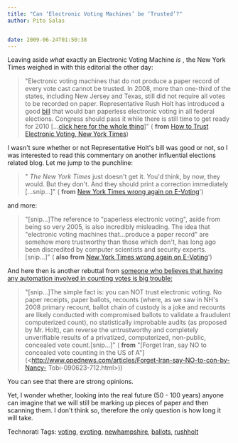 ```yaml
---
title: "Can ‘Electronic Voting Machines’ be ‘Trusted’?"
author: Pito Salas


date: 2009-06-24T01:50:38
---
```




Leaving aside _what_ exactly an Electronic Voting Machine _is_ , the New York
Times weighed in with this editorial the other day:

> "Electronic voting machines that do not produce a paper record of every vote
> cast cannot be trusted. In 2008, more than one-third of the states,
> including New Jersey and Texas, still did not require all votes to be
> recorded on paper. Representative Rush Holt has introduced a good
> [bill](<http://thomas.loc.gov/cgi-bin/query/z?c111:H.R.2894:> "H.R. 2894")
> that would ban paperless electronic voting in all federal elections.
> Congress should pass it while there is still time to get ready for 2010
> […[click here for the whole
> thing](<http://www.nytimes.com/2009/06/22/opinion/22mon2.html?_r=1&scp=2&sq=electronic%20voting&st=cse>)]"
> ( **from** [How to Trust Electronic Voting, New York
> Times](<http://www.nytimes.com/2009/06/22/opinion/22mon2.html?_r=1&scp=2&sq=electronic%20voting&st=cse>))

I wasn't sure whether or not Representative Holt's bill was good or not, so I
was interested to read this commentary on another influential elections
related blog. Let me jump to the punchline:

> " _The New York Times_ just doesn't get it. You'd think, by now, they would.
> But they don't. And they should print a correction immediately […snip…]" (
> **from** [New York Times wrong again on
> E-Voting](<http://www.bradblog.com/?p=7249#more-7249>)')

and more:

> "[snip…]The reference to "paperless electronic voting", aside from being so
> very 2005, is also incredibly misleading. The idea that "electronic voting
> machines that…produce a paper record" are somehow more trustworthy than
> those which don't, has long ago been discredited by computer scientists and
> security experts.[snip…]" ( **also from** [New York Times wrong again on
> E-Voting](<http://www.bradblog.com/?p=7249#more-7249>)')

And here then is another rebuttal from [someone who believes that having any
automation involved in counting votes is big
trouble:](<http://www.opednews.com/author/author2302.html>)

> "[snip…]The simple fact is: you can NOT trust electronic voting. No paper
> receipts, paper ballots, recounts (where, as we saw in NH's 2008 primary
> recount, ballot chain of custody is a joke and recounts are likely conducted
> with compromised ballots to validate a fraudulent computerized count), no
> statistically improbable audits (as proposed by Mr. Holt), can reverse the
> untrustworthy and completely unverifiable results of a privatized,
> computerized, non-public, concealed vote count.[snip…]" ( **from** "[Forget
> Iran, say NO to concealed vote counting in the US of
> A"](<http://www.opednews.com/articles/Forget-Iran-say-NO-to-con-by-Nancy-
> Tobi-090623-712.html>))

You can see that there are strong opinions.

Yet, I wonder whether, looking into the real future (50 - 100 years) anyone
can imagine that we will still be marking up pieces of paper and then scanning
them. I don't think so, therefore the only question is how long it will take.

Technorati Tags: [voting](<http://technorati.com/tag/voting>),
[evoting](<http://technorati.com/tag/evoting>),
[newhampshire](<http://technorati.com/tag/newhampshire>),
[ballots](<http://technorati.com/tag/ballots>),
[rushholt](<http://technorati.com/tag/rushholt>)


